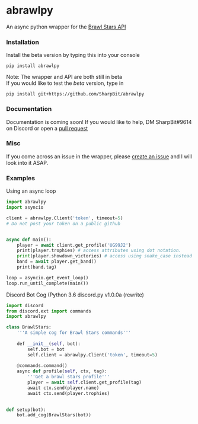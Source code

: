 # abrawlpy
An async python wrapper for the [Brawl Stars API](http://brawlstars-api.herokuapp.com/api)
### Installation
Install the beta version by typing this into your console
```
pip install abrawlpy
```
Note: The wrapper and API are both still in beta<br>
If you would like to test the *beta* version, type in
```
pip install git+https://github.com/SharpBit/abrawlpy
```
### Documentation
Documentation is coming soon! If you would like to help, DM SharpBit#9614 on Discord or open a [pull request](https://github.com/SharpBit/abrawlpy/pulls)
### Misc
If you come across an issue in the wrapper, please [create an issue](https://github.com/SharpBit/abrawl-py) and I will look into it ASAP.

### Examples

Using an async loop
```py
import abrawlpy
import asyncio

client = abrawlpy.Client('token', timeout=5)
# Do not post your token on a public github


async def main():
    player = await client.get_profile('UG99J2')
    print(player.trophies) # access attributes using dot notation.
    print(player.showdown_victories) # access using snake_case instead of camelCase
    band = await player.get_band()
    print(band.tag)

loop = asyncio.get_event_loop()
loop.run_until_complete(main())
```
Discord Bot Cog (Python 3.6 discord.py v1.0.0a (rewrite)
```py
import discord
from discord.ext import commands
import abrawlpy

class BrawlStars:
    '''A simple cog for Brawl Stars commands'''
    
    def __init__(self, bot):
        self.bot = bot
        self.client = abrawlpy.Client('token', timeout=5)
        
    @commands.command()
    async def profile(self, ctx, tag):
        '''Get a brawl stars profile'''
        player = await self.client.get_profile(tag)
        await ctx.send(player.name)
        await ctx.send(player.trophies)
        

def setup(bot):
    bot.add_cog(BrawlStars(bot))
```
